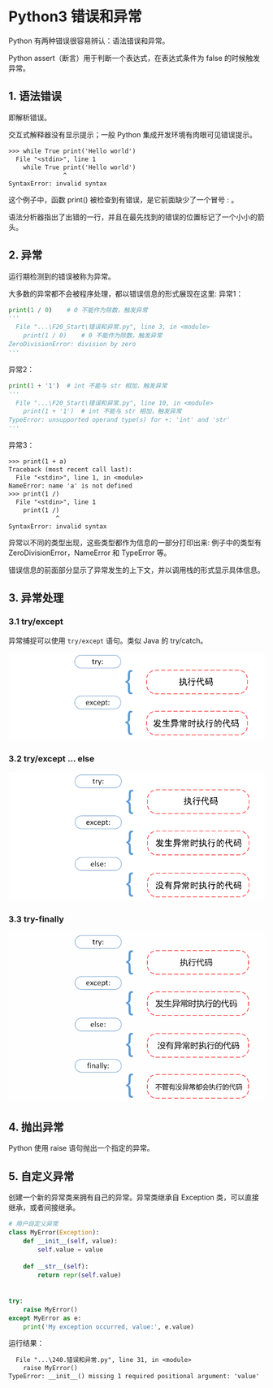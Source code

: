 # Python3 错误和异常

Python 有两种错误很容易辨认：语法错误和异常。

Python assert（断言）用于判断一个表达式，在表达式条件为 false 的时候触发异常。


## 1. 语法错误

即解析错误。

交互式解释器没有显示提示；一般 Python 集成开发环境有肉眼可见错误提示。

```
>>> while True print('Hello world')
  File "<stdin>", line 1
    while True print('Hello world')
               ^
SyntaxError: invalid syntax
```

这个例子中，函数 print() 被检查到有错误，是它前面缺少了一个冒号 : 。

语法分析器指出了出错的一行，并且在最先找到的错误的位置标记了一个小小的箭头。

## 2. 异常

运行期检测到的错误被称为异常。

大多数的异常都不会被程序处理，都以错误信息的形式展现在这里:
异常1：

```python
print(1 / 0)    # 0 不能作为除数，触发异常
'''
  File "...\F20_Start\错误和异常.py", line 3, in <module>
    print(1 / 0)    # 0 不能作为除数，触发异常
ZeroDivisionError: division by zero
'''
```

异常2：

```python
print(1 + '1')  # int 不能与 str 相加，触发异常
'''
  File "...\F20_Start\错误和异常.py", line 10, in <module>
    print(1 + '1')  # int 不能与 str 相加，触发异常
TypeError: unsupported operand type(s) for +: 'int' and 'str'
'''
```

异常3：

```
>>> print(1 + a)
Traceback (most recent call last):
  File "<stdin>", line 1, in <module>
NameError: name 'a' is not defined
>>> print(1 /)
  File "<stdin>", line 1
    print(1 /)
             ^
SyntaxError: invalid syntax
```

异常以不同的类型出现，这些类型都作为信息的一部分打印出来: 例子中的类型有 ZeroDivisionError，NameError 和 TypeError 等。

错误信息的前面部分显示了异常发生的上下文，并以调用栈的形式显示具体信息。

## 3. 异常处理

### 3.1 try/except

异常捕捉可以使用 `try/except` 语句。类似 Java 的 try/catch。

![1701248389031](image/107.错误和异常/1701248389031.png)


### 3.2 try/except ... else

![1701248522151](image/107.错误和异常/1701248522151.png)


### 3.3 try-finally

![1701248528254](image/107.错误和异常/1701248528254.png)


## 4. 抛出异常

Python 使用 raise 语句抛出一个指定的异常。

## 5. 自定义异常

创建一个新的异常类来拥有自己的异常。异常类继承自 Exception 类，可以直接继承，或者间接继承。

```python
# 用户自定义异常
class MyError(Exception):
    def __init__(self, value):
        self.value = value

    def __str__(self):
        return repr(self.value)


try:
    raise MyError()
except MyError as e:
    print('My exception occurred, value:', e.value)
```

运行结果：

```
  File "...\240.错误和异常.py", line 31, in <module>
    raise MyError()
TypeError: __init__() missing 1 required positional argument: 'value'
```
